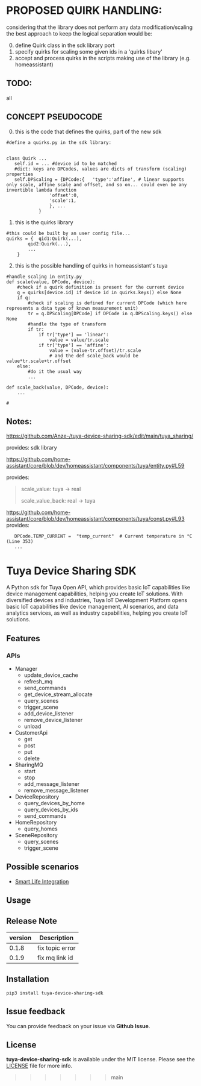 # PROPOSED QUIRK HANDLING:

considering that the library does not perform any data modification/scaling the best approach to keep the logical separation would be:

0) define Quirk class in the sdk library port
1) specify quirks for scaling some given ids in a 'quirks libary'
2) accept and process quirks in the scripts making use of the library (e.g. homeassistant)

## TODO:

all

## CONCEPT PSEUDOCODE

0) this is the code that defines the quirks, part of the new sdk
```
#define a quirks.py in the sdk library:


class Quirk ...
   self.id = ... #device id to be matched
   #dict: keys are DPCodes, values are dicts of transform (scaling) properties
   self.DPScaling = {DPCode:{	'type':'affine', # linear supports only scale, affine scale and offset, and so on... could even be any invertible lambda function
				'offset':0,
				'scale':1,
				}, ...			
			}

```

1) this is the quirks library
```
#this could be built by an user config file...
quirks = {	qid1:Quirk(...),
		qid2:Quirk(...),
		...
	}
```

2) this is the possible handling of quirks in homeassistant's tuya
```
#handle scaling in entity.py
def scale(value, DPCode, device):
    #check if a quirk definition is present for the current device
    q = quirks[device.id] if device id in quirks.keys() else None
    if q:
        #check if scaling is defined for current DPCode (which here represents a data type of known measurement unit)
        tr = q.DPScaling[DPCode] if DPCode in q.DPScaling.keys() else None
        #handle the type of transform
        if tr:
            if tr['type'] == 'linear':
                value = value/tr.scale
            if tr['type'] == 'affine':
                value = (value-tr.offset)/tr.scale
                # and the def scale_back would be value*tr.scale+tr.offset
    else:
        #do it the usual way
        ...

def scale_back(value, DPCode, device):
    ...

#

```

## Notes:

https://github.com/Anze-/tuya-device-sharing-sdk/edit/main/tuya_sharing/

provides: sdk library

https://github.com/home-assistant/core/blob/dev/homeassistant/components/tuya/entity.py#L59

provides:
  >scale_value: tuya -> real
  >
  >scale_value_back: real -> tuya

https://github.com/home-assistant/core/blob/dev/homeassistant/components/tuya/const.py#L93
provides:
```
   DPCode.TEMP_CURRENT =  "temp_current"  # Current temperature in °C  (Line 353)
   ...
```



# Tuya Device Sharing SDK

A Python sdk for Tuya Open API, which provides basic IoT capabilities like device management capabilities, helping you create IoT solutions. 
With diversified devices and industries, Tuya IoT Development Platform opens basic IoT capabilities like device management, AI scenarios, and data analytics services, as well as industry capabilities, helping you create IoT solutions.

## Features
### APIs

- Manager
  - update_device_cache
  - refresh_mq
  - send_commands
  - get_device_stream_allocate
  - query_scenes
  - trigger_scene
  - add_device_listener
  - remove_device_listener
  - unload
- CustomerApi
	- get
	- post
	- put
	- delete
- SharingMQ
	- start
	- stop
	- add_message_listener
	- remove_message_listener
- DeviceRepository
	- query_devices_by_home
	- query_devices_by_ids
	- send_commands
- HomeRepository
	- query_homes
- SceneRepository
	- query_scenes
	- trigger_scene

## Possible scenarios

- [Smart Life Integration](https://github.com/tuya/tuya-smart-life)

## Usage

## Release Note

| version | Description       |
|---------|-------------------|
| 0.1.8   | fix topic error   |
| 0.1.9   | fix mq link id    |

## Installation

`pip3 install tuya-device-sharing-sdk`

## Issue feedback

You can provide feedback on your issue via **Github Issue**.

## License

**tuya-device-sharing-sdk** is available under the MIT license. Please see the [LICENSE](./LICENSE) file for more info.
>>>>>>> main
